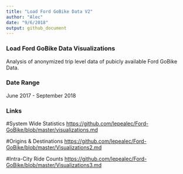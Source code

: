 ```yaml
---
title: "Load Ford GoBike Data V2"
author: "Alec"
date: "9/6/2018"
output: github_document
---
```


### Load Ford GoBike Data Visualizations
Analysis of anonymized trip level data of pubicly available Ford GoBike Data.

### Date Range
June 2017 - September 2018

### Links
#System Wide Statistics
https://github.com/lepealec/Ford-GoBike/blob/master/visualizations.md


#Origins & Destinations
https://github.com/lepealec/Ford-GoBike/blob/master/Visualizations2.md

#Intra-City Ride Counts
https://github.com/lepealec/Ford-GoBike/blob/master/Visualizations3.md


